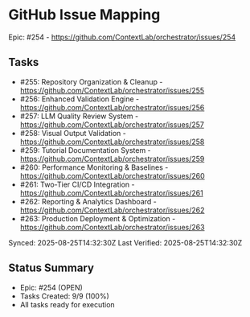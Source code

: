 # GitHub Issue Mapping

Epic: #254 - https://github.com/ContextLab/orchestrator/issues/254

## Tasks

- #255: Repository Organization & Cleanup - https://github.com/ContextLab/orchestrator/issues/255
- #256: Enhanced Validation Engine - https://github.com/ContextLab/orchestrator/issues/256
- #257: LLM Quality Review System - https://github.com/ContextLab/orchestrator/issues/257
- #258: Visual Output Validation - https://github.com/ContextLab/orchestrator/issues/258
- #259: Tutorial Documentation System - https://github.com/ContextLab/orchestrator/issues/259
- #260: Performance Monitoring & Baselines - https://github.com/ContextLab/orchestrator/issues/260
- #261: Two-Tier CI/CD Integration - https://github.com/ContextLab/orchestrator/issues/261
- #262: Reporting & Analytics Dashboard - https://github.com/ContextLab/orchestrator/issues/262
- #263: Production Deployment & Optimization - https://github.com/ContextLab/orchestrator/issues/263

Synced: 2025-08-25T14:32:30Z
Last Verified: 2025-08-25T14:32:30Z

## Status Summary
- Epic: #254 (OPEN)
- Tasks Created: 9/9 (100%)
- All tasks ready for execution
